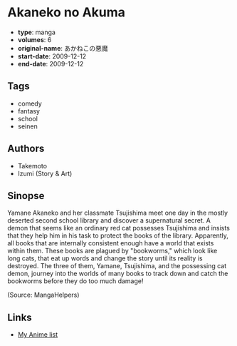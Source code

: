 # Akaneko no Akuma

-   **type**: manga
-   **volumes**: 6
-   **original-name**: あかねこの悪魔
-   **start-date**: 2009-12-12
-   **end-date**: 2009-12-12

## Tags

-   comedy
-   fantasy
-   school
-   seinen

## Authors

-   Takemoto
-   Izumi (Story & Art)

## Sinopse

Yamane Akaneko and her classmate Tsujishima meet one day in the mostly deserted second school library and discover a supernatural secret. A demon that seems like an ordinary red cat possesses Tsujishima and insists that they help him in his task to protect the books of the library. Apparently, all books that are internally consistent enough have a world that exists within them. These books are plagued by "bookworms," which look like long cats, that eat up words and change the story until its reality is destroyed. The three of them, Yamane, Tsujishima, and the possessing cat demon, journey into the worlds of many books to track down and catch the bookworms before they do too much damage!

(Source: MangaHelpers)

## Links

-   [My Anime list](https://myanimelist.net/manga/86601/Akaneko_no_Akuma)
